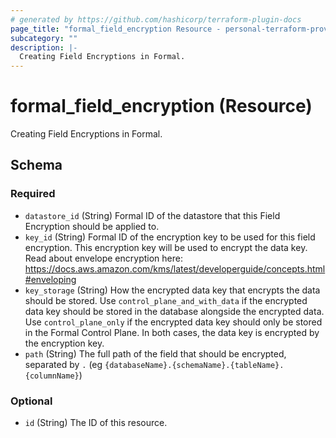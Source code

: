 ```yaml
---
# generated by https://github.com/hashicorp/terraform-plugin-docs
page_title: "formal_field_encryption Resource - personal-terraform-provider-formal"
subcategory: ""
description: |-
  Creating Field Encryptions in Formal.
---
```


# formal_field_encryption (Resource)

Creating Field Encryptions in Formal.



<!-- schema generated by tfplugindocs -->
## Schema

### Required

- `datastore_id` (String) Formal ID of the datastore that this Field Encryption should be applied to.
- `key_id` (String) Formal ID of the encryption key to be used for this field encryption. This encryption key will be used to encrypt the data key. Read about envelope encryption here: https://docs.aws.amazon.com/kms/latest/developerguide/concepts.html#enveloping
- `key_storage` (String) How the encrypted data key that encrypts the data should be stored. Use `control_plane_and_with_data` if the encrypted data key should be stored in the database alongside the encrypted data. Use `control_plane_only` if the encrypted data key should only be stored in the Formal Control Plane. In both cases, the data key is encrypted by the encryption key.
- `path` (String) The full path of the field that should be encrypted, separated by `.` (eg `{databaseName}.{schemaName}.{tableName}.{columnName}`)

### Optional

- `id` (String) The ID of this resource.


